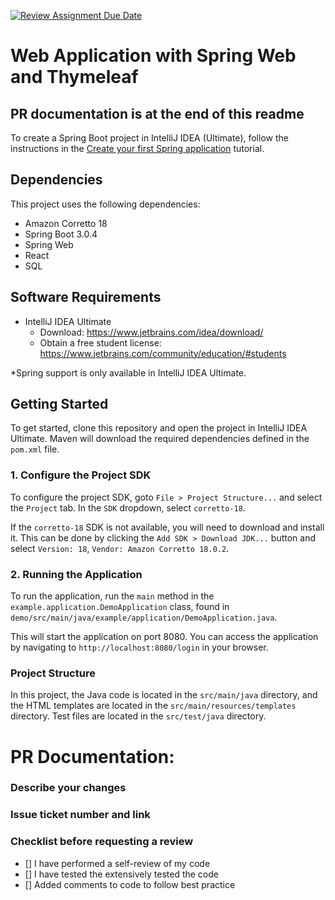 [![Review Assignment Due Date](https://classroom.github.com/assets/deadline-readme-button-8d59dc4de5201274e310e4c54b9627a8934c3b88527886e3b421487c677d23eb.svg)](https://classroom.github.com/a/cgVKkZfY)
# Web Application with Spring Web and Thymeleaf

## PR documentation is at the end of this readme

To create a Spring Boot project in IntelliJ IDEA (Ultimate), follow the instructions in the [Create your first Spring application](https://www.jetbrains.com/help/idea/your-first-spring-application.html) tutorial.

## Dependencies

This project uses the following dependencies:

- Amazon Corretto 18
- Spring Boot 3.0.4
- Spring Web
- React
- SQL

## Software Requirements

- IntelliJ IDEA Ultimate
  - Download: https://www.jetbrains.com/idea/download/
  - Obtain a free student license: https://www.jetbrains.com/community/education/#students

*Spring support is only available in IntelliJ IDEA Ultimate.

## Getting Started

To get started, clone this repository and open the project in IntelliJ IDEA Ultimate. Maven will download the required dependencies defined in the `pom.xml` file.

### 1. Configure the Project SDK

To configure the project SDK, goto `File > Project Structure...` and select the `Project` tab. In the `SDK` dropdown, select `corretto-18`. 

If the `corretto-18` SDK is not available, you will need to download and install it. This can be done by clicking the `Add SDK > Download JDK...` button and select `Version: 18`, `Vendor: Amazon Corretto 18.0.2`.

### 2. Running the Application

To run the application, run the `main` method in the `example.application.DemoApplication` class, found in `demo/src/main/java/example/application/DemoApplication.java`.

This will start the application on port 8080. You can access the application by navigating to `http://localhost:8080/login` in your browser.

### Project Structure

In this project, the Java code is located in the `src/main/java` directory, and the HTML templates are located in the `src/main/resources/templates` directory. Test files are located in the `src/test/java` directory.
  
# PR Documentation:

### Describe your changes

### Issue ticket number and link

### Checklist before requesting a review
- [] I have performed a self-review of my code
- [] I have tested the extensively tested the code
- [] Added comments to code to follow best practice
